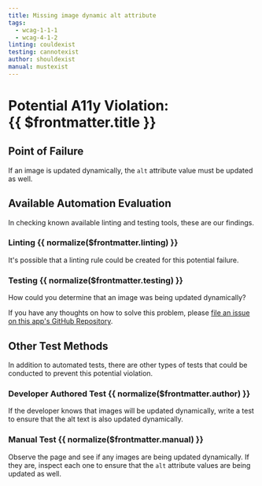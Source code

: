 ```yaml
---
title: Missing image dynamic alt attribute
tags: 
  - wcag-1-1-1
  - wcag-4-1-2
linting: couldexist
testing: cannotexist
author: shouldexist
manual: mustexist
---
```


<script setup>
  const normalize = (value) => {
    const v = (value || '').toLowerCase()
    if (v === 'exists') return 'Exists'
    if (v === 'couldexist') return 'Could Exist'
    if (v === 'cannotexist') return 'Cannot Exist'
    if (v === 'shouldexist') return 'Should Exist'
    if (v === 'mustexist') return 'Must Exist'
    return '—'
  }
</script>

# Potential A11y Violation:<br/>{{ $frontmatter.title }}

## Point of Failure

If an image is updated dynamically, the `alt` attribute value must be updated as well.

## Available Automation Evaluation

In checking known available linting and testing tools, these are our findings.

### Linting <Badge type="info">{{ normalize($frontmatter.linting) }}</Badge>

It's possible that a linting rule could be created for this potential failure.

### Testing <Badge type="info">{{ normalize($frontmatter.testing) }}</Badge>

How could you determine that an image was being updated dynamically?

If you have any thoughts on how to solve this problem, please [file an issue on this app's GitHub Repository](https://github.com/MelSumner/a11y-automation/issues).

## Other Test Methods

In addition to automated tests, there are other types of tests that could be conducted to prevent this potential violation.

### Developer Authored Test <Badge type="info">{{ normalize($frontmatter.author) }}</Badge>

If the developer knows that images will be updated dynamically, write a test to ensure that the alt text is also updated dynamically.

### Manual Test <Badge type="info">{{ normalize($frontmatter.manual) }}</Badge>

Observe the page and see if any images are being updated dynamically. If they are, inspect each one to ensure that the `alt` attribute values are being updated as well.


<TagLinks />
